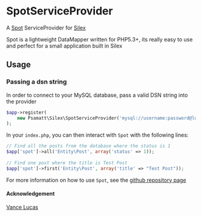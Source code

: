 # SpotServiceProvider

A [Spot](https://github.com/vlucas/Spot) ServiceProvider for [Silex](http://silex.sensiolabs.org)

Spot is a lightweight DataMapper written for PHP5.3+, its really easy to use and perfect for a small application built in Silex

## Usage

### Passing a dsn string

In order to connect to your MySQL database, pass a valid DSN string into the provider

```php
$app->register(
    new Psamatt\Silex\SpotServiceProvider('mysql://username:password@localhost/db_name')
);
```
In your `index.php`, you can then interact with `Spot` with the following lines:

```php
// Find all the posts from the database where the status is 1
$app['spot']->all('Entity\Post', array('status' => 1));
    
// Find one post where the title is Test Post
$app['spot']->first('Entity\Post', array('title' => "Test Post"));
```

For more information on how to use `Spot`, see the [github repository page](https://github.com/vlucas/Spot)

#### Acknowledgement

[Vance Lucas](https://github.com/vlucas)
